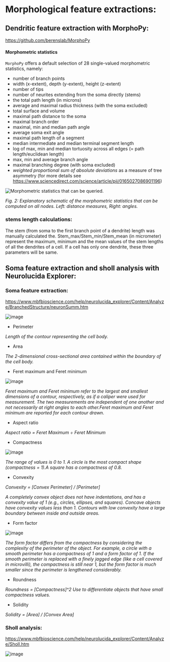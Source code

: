 
# Morphological feature extractions:
## Dendritic feature extraction with MorphoPy:

https://github.com/berenslab/MorphoPy

#### Morphometric statistics

`MorphoPy` offers a default selection of 28 single-valued morphometric statistics, namely:
- number of branch points
- width (x-extent), depth (y-extent), height (z-extent)
- number of tips
- number of neurites extending from the soma directly (stems)
- the total path length (in microns)
- average and maximal radius thickness (with the soma excluded)
- total surface and volume
- maximal path distance to the soma
- maximal branch order
- maximal, min and median path angle
- average soma exit angle
- maximal path length of a segment
- median intermediate and median terminal segment length
- log of max, min and median tortuosity across all edges (= path length/euclidean length)
- max, min and average branch angle
- maximal branching degree (with soma excluded)
- _weighted proportional sum of absolute deviations_ as a measure of tree asymmetry (for more details see https://www.sciencedirect.com/science/article/pii/0165027086901196)

![Morphometric statistics that can be queried.](https://user-images.githubusercontent.com/520137/80974473-0f4d2380-8e21-11ea-8ce2-acb8153cece4.png)

*Fig. 2: Explanatory schematic of the morphometric statistics that can be computed on all nodes. Left: distance measures, Right: angles.*

### stems length calculations:

The stem (from soma to the first branch point of a dendrite) length was manually calculated the. Stem_max/Stem_min/Stem_mean (in micrometer) represent the maximum, minimum and the mean values of the stem lengths of all the dendrites of a cell. If a cell has only one dendrite, these three parameters will be same.

## Soma feature extraction and sholl analysis with Neurolucida Explorer:
### Soma feature extraction:
https://www.mbfbioscience.com/help/neurolucida_explorer/Content/Analyze/BranchedStructure/neuronSumm.htm

![image](https://user-images.githubusercontent.com/42681557/224106730-f3319249-09d6-4b4d-b5ed-82727c8caec8.png)

- Perimeter

*Length of the contour representing the cell body.*

- Area

*The 2-dimensional cross-sectional area contained within the boundary of the cell body.*

- Feret maximum and Feret minimum

![image](https://user-images.githubusercontent.com/42681557/224108051-35341cb7-18c3-4a49-b50f-2200f2bd05ff.png)

*Feret maximum and Feret minimum refer to the largest and smallest dimensions of a contour, respectively, as if a caliper were used for measurement. The two measurements are independent of one another and not necessarily at right angles to each other.Feret maximum and Feret minimum are reported for each contour drawn.*

- Aspect ratio

*Aspect ratio = Feret Maximum ÷ Feret Minimum*

- Compactness

![image](https://user-images.githubusercontent.com/42681557/224108350-87191a80-7411-46b0-a597-25c55bf3a427.png)

*The range of values is 0 to 1. A circle is the most compact shape (compactness = 1).A square has a compactness of 0.8.*

- Convexity

*Convexity = [Convex Perimeter] / [Perimeter]*

*A completely convex object does not have indentations, and has a convexity value of 1 (e.g., circles, ellipses, and squares). Concave objects have convexity values less than 1. Contours with low convexity have a large boundary between inside and outside areas.*

- Form factor

![image](https://user-images.githubusercontent.com/42681557/224108768-310379eb-e42b-4ccd-ae82-0f8142fd0eec.png)

*The form factor differs from the compactness by considering the complexity of the perimeter of the object. For example, a circle with a smooth perimeter has a compactness of 1 and a form factor of 1. If the smooth perimeter is replaced with a finely jagged edge (like a cell covered in microvilli), the compactness is still near 1, but the form factor is much smaller since the perimeter is lengthened considerably.*


- Roundness

*Roundness = [Compactness]^2 Use to differentiate objects that have small compactness values.*

- Solidity

*Solidity = [Area] / [Convex Area]*

### Sholl analysis:

https://www.mbfbioscience.com/help/neurolucida_explorer/Content/Analyze/Sholl.htm

![image](https://user-images.githubusercontent.com/42681557/224110690-e916a15a-977f-45f6-bb5d-cb5dc32e7293.png)
